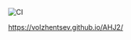 ![CI](https://github.com/Volzhentsev/AHJ2/actions/workflows/web.yml/badge.svg)

https://volzhentsev.github.io/AHJ2/
